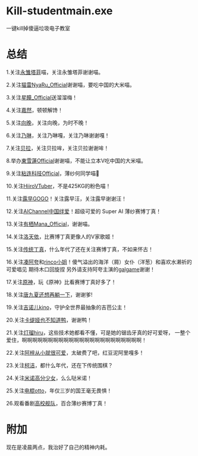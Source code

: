 # Kill-studentmain.exe

一键kill掉傻逼垃圾电子教室




# 总结

1.关注[永雏塔菲](https://space.bilibili.com/1265680561)喵，关注永雏塔菲谢谢喵。

2.关注[猫雷NyaRu_Official](https://space.bilibili.com/697091119)谢谢喵，要吃中国的大米喵。

3.关注[星瞳_Official](https://space.bilibili.com/401315430)送溜溜梅！

4.关注[嘉然](https://space.bilibili.com/672328094)，顿顿解馋！ 

5.关注[向晚](https://space.bilibili.com/672346917)，关注向晚，为时不晚！ 

6.关注[乃琳](https://space.bilibili.com/672342685)，关注乃琳嘎，关注乃琳谢谢嘎！

7.关注[贝拉](https://space.bilibili.com/672353429)，关注贝拉哞，关注贝拉谢谢哞！

8.举办[東雪蓮Official](https://space.bilibili.com/1437582453/)谢谢喵，不能让立本V吃中国的大米喵。

9.关注[粘连科技Official](https://space.bilibili.com/248582596)，薄纱何同学喵🥰

10.关注[HiiroVTuber](https://space.bilibili.com/508963009)，不是425KG的粉色喵！

11.关注[露早GOGO](https://space.bilibili.com/1669777785/)！关注露早汪，关注露早谢谢汪！

12.关注[AIChannel中国绊爱](https://space.bilibili.com/484322035)！超级可爱的 Super AI 薄纱赛博丁真！

13.关注[有栖Mana_Official](https://space.bilibili.com/3149619)，谢谢喵。

14.关注[洛天依](https://space.bilibili.com/36081646)，比赛博丁真更像人的V家歌姬！

15.关注[传统丁真](https://space.bilibili.com/1463028352)，什么年代了还在关注赛博丁真，不如来怀古！

16.关注[凑阿夸](https://space.bilibili.com/375504219)和[rinco小姐](https://www.nicovideo.jp/user/45194653
)！傻气溢出的海洋（屑）女仆（洋葱）和喜欢水濑祈的可爱唱见 期待木口回旋捏 另外请支持阿夸主演的[galgame](https://shop.hololivepro.com/products/aquarium_hololive_official_edition)谢谢！

17.关注[原神](https://space.bilibili.com/401742377)，玩《原神》比看赛博丁真好多了！

18.关注[唐九夏还想再躺一下](https://space.bilibili.com/1219196749)，谢谢爹!

19.关注[吉诺儿kino](https://space.bilibili.com/1383815813)，守护全世界最抽象的吉芭公主！

20.关注[卡缇娅也不知道鸭](https://space.bilibili.com/1011797664)，谢谢鸭！

21.关注[灯瑠hiru](https://space.bilibili.com/1848290057)，这些技术她都看不懂，可是她的锯齿牙真的好可爱呀，
一整个爱住，啊啊啊啊啊啊啊啊啊啊啊啊啊啊啊啊啊啊啊啊啊啊啊！

22.关注[阿梓从小就很可爱](https://space.bilibili.com/7706705)，太破费了吧，红豆泥阿里嘎多！

23.关注[柯洁](https://space.bilibili.com/525952604)，都什么年代，还在下传统围棋？

24.关注[米诺高分少女](https://space.bilibili.com/1778026586)，么么哒米诺！

25.关注[电棍otto](https://space.bilibili.com/628845081)，年仅三岁的国王毫无畏惧！

26.观看番剧[高校舰队](https://mzh.moegirl.org.cn/zh-hans/%E9%AB%98%E6%A0%A1%E8%88%B0%E9%98%9F)，百合薄纱赛博丁真！

# 附加

现在是凌晨两点，我治好了自己的精神内耗。
